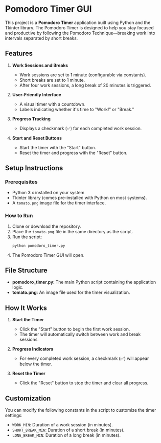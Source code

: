 # Pomodoro Timer GUI

This project is a **Pomodoro Timer** application built using Python and the Tkinter library. The Pomodoro Timer is designed to help you stay focused and productive by following the Pomodoro Technique—breaking work into intervals separated by short breaks.

## Features

1. **Work Sessions and Breaks**
   - Work sessions are set to 1 minute (configurable via constants).
   - Short breaks are set to 1 minute.
   - After four work sessions, a long break of 20 minutes is triggered.

2. **User-Friendly Interface**
   - A visual timer with a countdown.
   - Labels indicating whether it's time to "Work!" or "Break."

3. **Progress Tracking**
   - Displays a checkmark (✅) for each completed work session.

4. **Start and Reset Buttons**
   - Start the timer with the "Start" button.
   - Reset the timer and progress with the "Reset" button.

## Setup Instructions

### Prerequisites
- Python 3.x installed on your system.
- Tkinter library (comes pre-installed with Python on most systems).
- A `tomato.png` image file for the timer interface.

### How to Run
1. Clone or download the repository.
2. Place the `tomato.png` file in the same directory as the script.
3. Run the script:
   ```bash
   python pomodoro_timer.py
   ```
4. The Pomodoro Timer GUI will open.

## File Structure

- **pomodoro_timer.py**: The main Python script containing the application logic.
- **tomato.png**: An image file used for the timer visualization.

## How It Works

1. **Start the Timer**
   - Click the "Start" button to begin the first work session.
   - The timer will automatically switch between work and break sessions.

2. **Progress Indicators**
   - For every completed work session, a checkmark (✅) will appear below the timer.

3. **Reset the Timer**
   - Click the "Reset" button to stop the timer and clear all progress.

## Customization

You can modify the following constants in the script to customize the timer settings:

- `WORK_MIN`: Duration of a work session (in minutes).
- `SHORT_BREAK_MIN`: Duration of a short break (in minutes).
- `LONG_BREAK_MIN`: Duration of a long break (in minutes).
